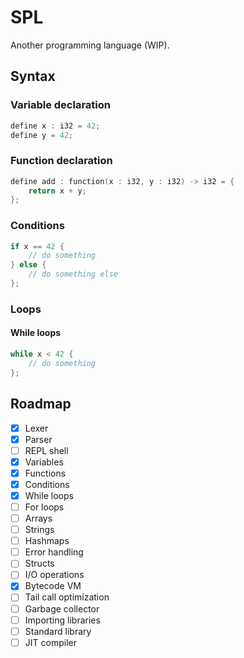 # SPL
Another programming language (WIP).

## Syntax
### Variable declaration
```c
define x : i32 = 42;
define y = 42;
```
### Function declaration
```c
define add : function(x : i32, y : i32) -> i32 = {
    return x + y;
};
```
### Conditions
```c
if x == 42 {
    // do something
} else {
    // do something else
};
```
### Loops
#### While loops
```c
while x < 42 {
    // do something
};
```

## Roadmap
- [x] Lexer
- [x] Parser
- [ ] REPL shell
- [x] Variables
- [x] Functions
- [x] Conditions
- [x] While loops
- [ ] For loops
- [ ] Arrays
- [ ] Strings
- [ ] Hashmaps
- [ ] Error handling
- [ ] Structs
- [ ] I/O operations
- [x] Bytecode VM
- [ ] Tail call optimization
- [ ] Garbage collector
- [ ] Importing libraries
- [ ] Standard library
- [ ] JIT compiler